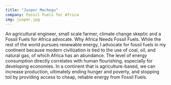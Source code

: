 ```yaml
---
title: "Jusper Machogu"
company: Fossil Fuels for Africa
img: jusper.jpg
---
```


An agricultural engineer, small scale farmer, climate change skeptic and a Fossil Fuels for Africa advocate. Why Africa Needs Fossil Fuels. While the rest of the world pursues renewable energy, I advocate for fossil fuels in my continent because modern civilization is tied to the use of coal, oil, and natural gas, of which Africa has an abundance. The level of energy consumption directly correlates with human flourishing, especially for developing economies. In a continent that is agriculture-based, we can increase production, ultimately ending hunger and poverty, and stopping toil by providing access to cheap, reliable energy from Fossil Fuels.